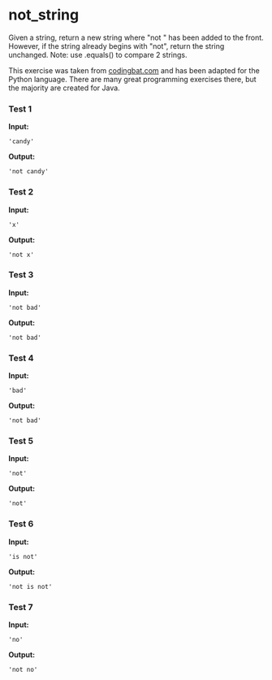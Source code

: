 # not_string





Given a string, return a new string where "not " has been added to the front. However, if the string already begins with "not", return the string unchanged. Note: use .equals() to compare 2 strings.

This exercise was taken from [codingbat.com](https://codingbat.com/prob/p191914) and has been adapted for the Python language. There are many great programming exercises there, but the majority are created for Java.






### Test 1
**Input:**
```
'candy'
```
**Output:**
```
'not candy'
```
### Test 2
**Input:**
```
'x'
```
**Output:**
```
'not x'
```
### Test 3
**Input:**
```
'not bad'
```
**Output:**
```
'not bad'
```
### Test 4
**Input:**
```
'bad'
```
**Output:**
```
'not bad'
```
### Test 5
**Input:**
```
'not'
```
**Output:**
```
'not'
```
### Test 6
**Input:**
```
'is not'
```
**Output:**
```
'not is not'
```
### Test 7
**Input:**
```
'no'
```
**Output:**
```
'not no'
```

